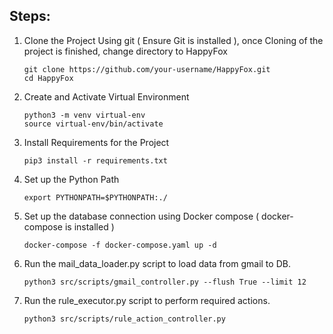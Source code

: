 ## Steps:

1. Clone the Project Using git ( Ensure Git is installed ), once Cloning of the project is finished, change directory to HappyFox
    ```{console}
   git clone https://github.com/your-username/HappyFox.git
   cd HappyFox
   ```
2. Create and Activate Virtual Environment
    ```{console}
   python3 -m venv virtual-env
   source virtual-env/bin/activate
   ```
3. Install Requirements for the Project
    ```{console}
   pip3 install -r requirements.txt
   ```
4. Set up the Python Path
    ```{console}
    export PYTHONPATH=$PYTHONPATH:./
    ```
5. Set up the database connection using Docker compose ( docker-compose is installed )
    ```{console}
    docker-compose -f docker-compose.yaml up -d
    ```
6. Run the mail_data_loader.py script to load data from gmail to DB.
    ```{console}
    python3 src/scripts/gmail_controller.py --flush True --limit 12
    ```
7. Run the rule_executor.py script to perform required actions.
    ```{console}
    python3 src/scripts/rule_action_controller.py
    ```
